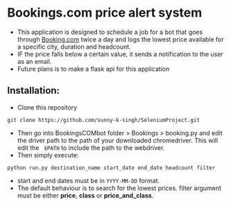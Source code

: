 # Bookings.com price alert system

- This application is designed to schedule a job for a bot that goes through [Booking.com](https://www.booking.com) twice a day and logs the lowest price available for a specific city, duration and headcount.
- IF the price falls below a certain value, it sends a notification to the user as an email.
- Future plans is to make a flask api for this application

## Installation:

- Clone this repository

```
git clone https://github.com/sunny-k-singh/SeleniumProject.git
```

- Then go into BookingsCOMbot folder > Bookings > booking.py and edit the driver path to the path of your downloaded chromedriver. This will edit the ` $PATH` to include the path to the webdriver.
- Then simply execute:

```
python run.py destination_name start_date end_date headcount filter
```

- start and end dates must be in `YYYY-MM-DD` format.
- The default behaviour is to search for the lowest prices. filter argument must be either **price**, **class** or **price_and_class**.
